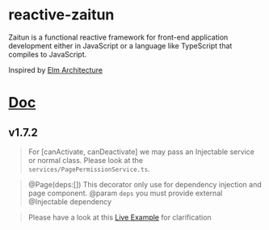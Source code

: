 # reactive-zaitun
Zaitun is a functional reactive framework for front-end application development either in JavaScript or a language like TypeScript that compiles to JavaScript.

Inspired by [Elm Architecture](https://guide.elm-lang.org/architecture/) 

# [Doc](https://github.com/JUkhan/reactive-zaitun/blob/master/README.md)


## v1.7.2 
> For [canActivate, canDeactivate] we may pass an Injectable service or normal class. Please look at the `services/PagePermissionService.ts`.

> @Page(deps:[]) This decorator only use for dependency injection and page component. 
@param `deps` you must provide external @Injectable dependency 

> Please have a look at this [Live Example](https://stackblitz.com/edit/zaitun-ui) for clarification
